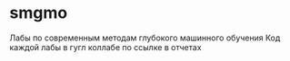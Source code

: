 # smgmo
Лабы по современным методам глубокого машинного обучения
Код каждой лабы в гугл коллабе по ссылке в отчетах
